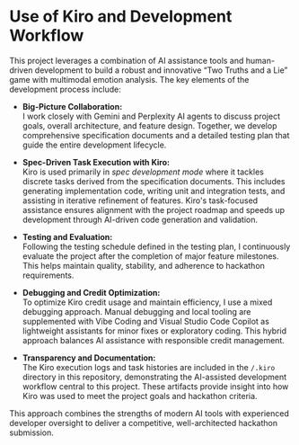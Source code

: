 # Use of Kiro and Development Workflow

This project leverages a combination of AI assistance tools and human-driven development to build a robust and innovative “Two Truths and a Lie” game with multimodal emotion analysis. The key elements of the development process include:

- **Big-Picture Collaboration:**  
  I work closely with Gemini and Perplexity AI agents to discuss project goals, overall architecture, and feature design. Together, we develop comprehensive specification documents and a detailed testing plan that guide the entire development lifecycle.

- **Spec-Driven Task Execution with Kiro:**  
  Kiro is used primarily in *spec development mode* where it tackles discrete tasks derived from the specification documents. This includes generating implementation code, writing unit and integration tests, and assisting in iterative refinement of features. Kiro's task-focused assistance ensures alignment with the project roadmap and speeds up development through AI-driven code generation and validation.

- **Testing and Evaluation:**  
  Following the testing schedule defined in the testing plan, I continuously evaluate the project after the completion of major feature milestones. This helps maintain quality, stability, and adherence to hackathon requirements.

- **Debugging and Credit Optimization:**  
  To optimize Kiro credit usage and maintain efficiency, I use a mixed debugging approach. Manual debugging and local tooling are supplemented with Vibe Coding and Visual Studio Code Copilot as lightweight assistants for minor fixes or exploratory coding. This hybrid approach balances AI assistance with responsible credit management.

- **Transparency and Documentation:**  
  The Kiro execution logs and task histories are included in the `/.kiro` directory in this repository, demonstrating the AI-assisted development workflow central to this project. These artifacts provide insight into how Kiro was used to meet the project goals and hackathon criteria.

This approach combines the strengths of modern AI tools with experienced developer oversight to deliver a competitive, well-architected hackathon submission.